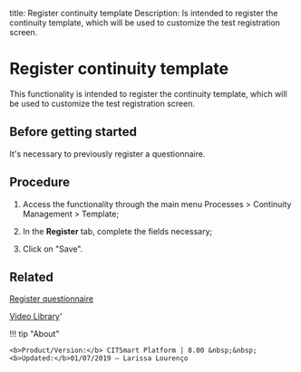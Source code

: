 title: Register continuity template
Description: Is intended to register the continuity template, which will be used to customize the test registration screen.
# Register continuity template

This functionality is intended to register the continuity template, which will be used to customize the test registration screen.

Before getting started
--------------------------

It's necessary to previously register a questionnaire.

Procedure
-------------

1.  Access the functionality through the main menu Processes \> Continuity
    Management \> Template;

2.  In the **Register** tab, complete the fields necessary;

3.  Click on "Save".

Related
-----------

[Register questionnaire](/en-us/citsmart-platform-8/platform-administration/questionnaires/questionaires-management/register-questionnaire.html)

<i class='fa fa-youtube-play  fa-2x' style='color:#97ce17;vertical-align: middle;'> </i> [Video Library](https://www.youtube.com/playlist?list=PLB5qK2uzf2RPwpIsGu97d5LVHeTNzpTMC)'

!!! tip "About"

    <b>Product/Version:</b> CITSmart Platform | 8.00 &nbsp;&nbsp;
    <b>Updated:</b>01/07/2019 – Larissa Lourenço

